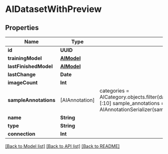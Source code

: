 # AIDatasetWithPreview

## Properties

Name | Type | Description | Notes
------------ | ------------- | ------------- | -------------
**id** | **UUID** |  | 
**trainingModel** | [**AIModel**](AIModel.md) |  | [optional] 
**lastFinishedModel** | [**AIModel**](AIModel.md) |  | [optional] 
**lastChange** | **Date** |  | [readonly] 
**imageCount** | **Int** |  | [readonly] 
**sampleAnnotations** | [AIAnnotation] |  categories &#x3D; AICategory.objects.filter(dataset&#x3D;obj).prefetch_related(&#39;annotations&#39;).annotate(first_annotation_id&#x3D;Min(&#39;annotations__id&#39;))[:10] sample_annotations &#x3D; AIAnnotation.objects.filter(id__in&#x3D;[x.first_annotation_id for x in categories]) return AIAnnotationSerializer(sample_annotations, many&#x3D;True).data  | [readonly] 
**name** | **String** |  | 
**type** | **String** |  | [optional] 
**connection** | **Int** |  | 

[[Back to Model list]](../#documentation-for-models) [[Back to API list]](../#documentation-for-api-endpoints) [[Back to README]](../)


